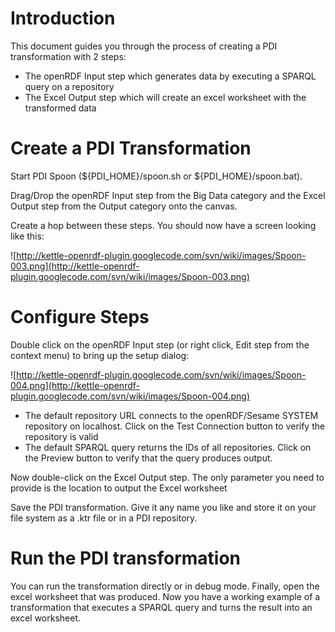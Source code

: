# Introduction #
This document guides you through the process of creating a PDI transformation with 2 steps:
  * The openRDF Input step which generates data by executing a SPARQL query on a repository
  * The Excel Output step which will create an excel worksheet with the transformed data


# Create a PDI Transformation #
Start PDI Spoon (${PDI\_HOME}/spoon.sh or ${PDI\_HOME}/spoon.bat).

Drag/Drop the openRDF Input step from the Big Data category and the Excel Output step from the Output category onto the canvas.

Create a hop between these steps. You should now have a screen looking like this:

![http://kettle-openrdf-plugin.googlecode.com/svn/wiki/images/Spoon-003.png](http://kettle-openrdf-plugin.googlecode.com/svn/wiki/images/Spoon-003.png)

# Configure Steps #
Double click on the openRDF Input step (or right click, Edit step from the context menu) to bring up the setup dialog:

![http://kettle-openrdf-plugin.googlecode.com/svn/wiki/images/Spoon-004.png](http://kettle-openrdf-plugin.googlecode.com/svn/wiki/images/Spoon-004.png)

  * The default repository URL connects to the openRDF/Sesame SYSTEM repository on localhost. Click on the Test Connection button to verify the repository is valid
  * The default SPARQL query returns the IDs of all repositories. Click on the Preview button to verify that the query produces output.

Now double-click on the Excel Output step. The only parameter you need to provide is the location to output the Excel worksheet

Save the PDI transformation. Give it any name you like and store it on your file system as a .ktr file or in a PDI repository.

# Run the PDI transformation #
You can run the transformation directly or in debug mode. Finally, open the excel worksheet that was produced. Now you have a working example of a transformation that executes a SPARQL query and turns the result into an excel worksheet.